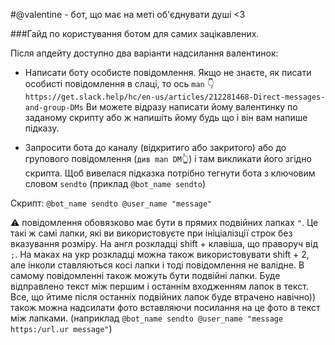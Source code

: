 #@valentine - бот, що має на меті об'єднувати душі <3

###Гайд по користування ботом для самих зацікавлених.

Після апдейту доступно два варіанти надсилання валентинок:

* Написати боту особисте повідомлення. Якщо не знаєте, як писати особисті повідомлення в слаці, то ось `man` :point_down:
`https://get.slack.help/hc/en-us/articles/212281468-Direct-messages-and-group-DMs`
Ви можете відразу написати йому валентинку по заданому скрипту або ж напишіть йому будь що і він вам напише підказу.

* Запросити бота до каналу (відкритиго або закритого) або до групового повідомлення (`див man DM`:point_up_2:) і там викликати його згідно скрипта. Щоб вивелася підказка потрібно тегнути бота з ключовим словом `sendto` (приклад `@bot_name sendto`)

Скрипт:
`@bot_name sendto @user_name "message"`

:warning:  повідомлення обовязково має бути в прямих подвійних лапках `"`.
Це такі ж самі лапки, які ви використовуєте при ініціалізції строк без вказування розміру. На англ розкладці shift + клавіша, що праворуч від ` ; `. На маках на укр розкладці можна також використовувати shift + 2, але інколи ставляються косі лапки і тоді повідомлення не валідне. В самому повідомленні також можуть бути подвійні лапки. Буде відправлено текст між першим і останнім входженням лапок в текст. Все, що йтиме після останніх подвійних лапок буде втрачено навічно))
також можна надсилати фото вставляючи посилання на це фото в текст між лапками. (наприклад `@bot_name sendto @user_name "message https:/url.ur message"`)
